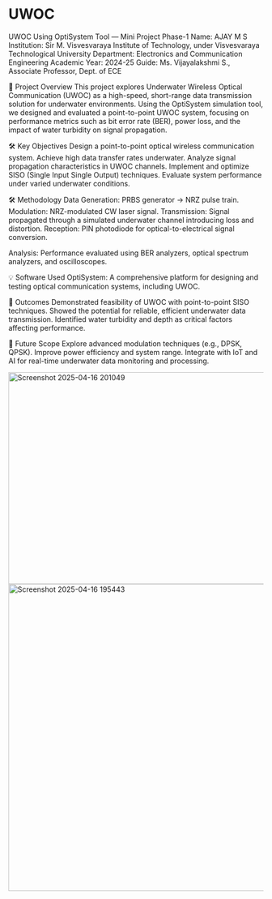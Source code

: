 # UWOC
UWOC Using OptiSystem Tool — Mini Project Phase-1
Name: AJAY M S
Institution: Sir M. Visvesvaraya Institute of Technology, under Visvesvaraya Technological University
Department: Electronics and Communication Engineering
Academic Year: 2024-25
Guide: Ms. Vijayalakshmi S., Associate Professor, Dept. of ECE

📖 Project Overview
This project explores Underwater Wireless Optical Communication (UWOC) as a high-speed, short-range data transmission solution for underwater environments. Using the OptiSystem simulation tool, we designed and evaluated a point-to-point UWOC system, focusing on performance metrics such as bit error rate (BER), power loss, and the impact of water turbidity on signal propagation.

🛠️ Key Objectives
Design a point-to-point optical wireless communication system.
Achieve high data transfer rates underwater.
Analyze signal propagation characteristics in UWOC channels.
Implement and optimize SISO (Single Input Single Output) techniques.
Evaluate system performance under varied underwater conditions.

🛠️ Methodology
Data Generation: PRBS generator → NRZ pulse train.
Modulation: NRZ-modulated CW laser signal.
Transmission: Signal propagated through a simulated underwater channel introducing loss and distortion.
Reception: PIN photodiode for optical-to-electrical signal conversion.

Analysis: Performance evaluated using BER analyzers, optical spectrum analyzers, and oscilloscopes.

💡 Software Used
OptiSystem: A comprehensive platform for designing and testing optical communication systems, including UWOC.

🚀 Outcomes
Demonstrated feasibility of UWOC with point-to-point SISO techniques.
Showed the potential for reliable, efficient underwater data transmission.
Identified water turbidity and depth as critical factors affecting performance.

🔮 Future Scope
Explore advanced modulation techniques (e.g., DPSK, QPSK).
Improve power efficiency and system range.
Integrate with IoT and AI for real-time underwater data monitoring and processing.

<img width="1187" height="418" alt="Screenshot 2025-04-16 201049" src="https://github.com/user-attachments/assets/848f0ed5-d544-4334-8f50-5ad00bd0d99f" />

<img width="1391" height="606" alt="Screenshot 2025-04-16 195443" src="https://github.com/user-attachments/assets/0f8712e8-b229-4fa5-8e5c-42387b63eb40" />

